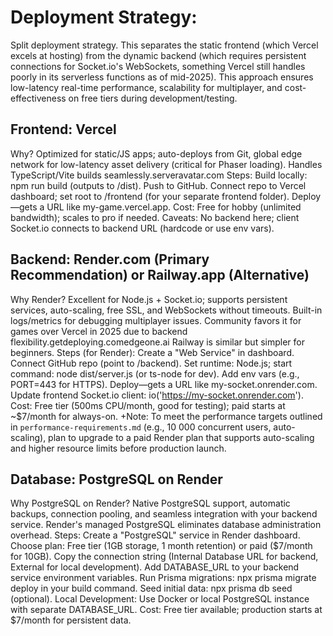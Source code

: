 # Deployment Strategy: 

Split deployment strategy. This separates the static frontend (which Vercel excels at hosting) from the dynamic backend (which requires persistent connections for Socket.io's WebSockets, something Vercel still handles poorly in its serverless functions as of mid-2025). This approach ensures low-latency real-time performance, scalability for multiplayer, and cost-effectiveness on free tiers during development/testing. 


## Frontend: Vercel
Why? Optimized for static/JS apps; auto-deploys from Git, global edge network for low-latency asset delivery (critical for Phaser loading). Handles TypeScript/Vite builds seamlessly.serveravatar.com
Steps:
Build locally: npm run build (outputs to /dist).
Push to GitHub.
Connect repo to Vercel dashboard; set root to /frontend (for your separate frontend folder).
Deploy—gets a URL like my-game.vercel.app.
Cost: Free for hobby (unlimited bandwidth); scales to pro if needed.
Caveats: No backend here; client Socket.io connects to backend URL (hardcode or use env vars).

## Backend: Render.com (Primary Recommendation) or Railway.app (Alternative)
Why Render? Excellent for Node.js + Socket.io; supports persistent services, auto-scaling, free SSL, and WebSockets without timeouts. Built-in logs/metrics for debugging multiplayer issues. Community favors it for games over Vercel in 2025 due to backend flexibility.getdeploying.comedgeone.ai Railway is similar but simpler for beginners.
Steps (for Render):
Create a "Web Service" in dashboard.
Connect GitHub repo (point to /backend).
Set runtime: Node.js; start command: node dist/server.js (or ts-node for dev).
Add env vars (e.g., PORT=443 for HTTPS).
Deploy—gets a URL like my-socket.onrender.com.
Update frontend Socket.io client: io('https://my-socket.onrender.com').
Cost: Free tier (500ms CPU/month, good for testing); paid starts at ~$7/month for always-on.
+Note: To meet the performance targets outlined in `performance-requirements.md` (e.g., 10 000 concurrent users, auto-scaling), plan to upgrade to a paid Render plan that supports auto-scaling and higher resource limits before production launch.

## Database: PostgreSQL on Render
Why PostgreSQL on Render? Native PostgreSQL support, automatic backups, connection pooling, and seamless integration with your backend service. Render's managed PostgreSQL eliminates database administration overhead.
Steps:
Create a "PostgreSQL" service in Render dashboard.
Choose plan: Free tier (1GB storage, 1 month retention) or paid ($7/month for 10GB).
Copy the connection string (Internal Database URL for backend, External for local development).
Add DATABASE_URL to your backend service environment variables.
Run Prisma migrations: npx prisma migrate deploy in your build command.
Seed initial data: npx prisma db seed (optional).
Local Development: Use Docker or local PostgreSQL instance with separate DATABASE_URL.
Cost: Free tier available; production starts at $7/month for persistent data. 